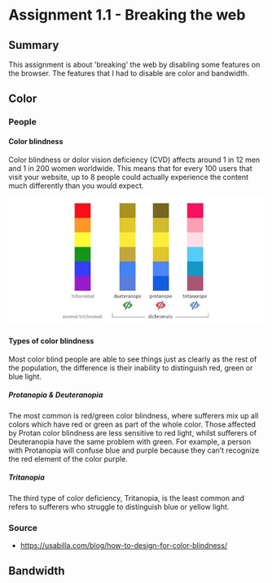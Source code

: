 # Assignment 1.1 - Breaking the web

## Summary
This assignment is about 'breaking' the web by disabling some features on the browser. The features that I had to disable are color and bandwidth.

## Color

### People

#### Color blindness
Color blindness or dolor vision deficiency (CVD) affects around 1 in 12 men and 1 in 200 women worldwide. This means that for every 100 users that visit your website, up to 8 people could actually experience the content much differently than you would expect.

![Color blindness types](../Week1/docs/colorblind.jpg)

#### Types of color blindness
Most color blind people are able to see things just as clearly as the rest of the population, the difference is their inability to distinguish red, green or blue light.

##### Protanopia & Deuteranopia
The most common is red/green color blindness, where sufferers mix up all colors which have red or green as part of the whole color. Those affected by Protan color blindness are less sensitive to red light, whilst sufferers of Deuteranopia have the same problem with green. For example, a person with Protanopia will confuse blue and purple because they can’t recognize the red element of the color purple.

##### Tritanopia 
The third type of color deficiency, Tritanopia, is the least common and refers to sufferers who struggle to distinguish blue or yellow light.

### Source
- https://usabilla.com/blog/how-to-design-for-color-blindness/

## Bandwidth


